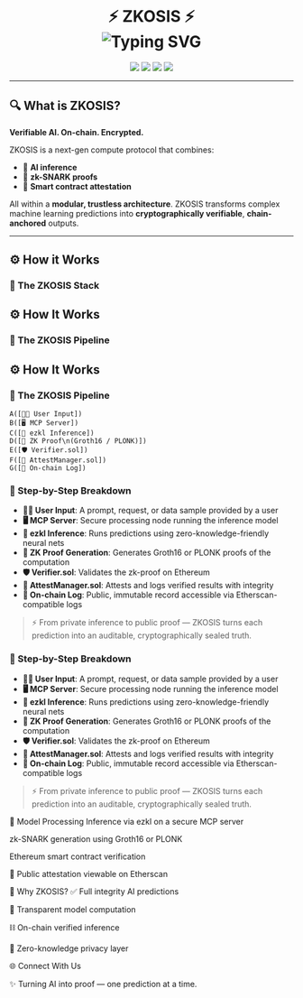 <h1 align="center">
  ⚡ ZKOSIS ⚡  
  <br/>
  <img src="https://readme-typing-svg.demolab.com?font=Fira+Code&size=22&duration=3000&pause=800&color=36BCF7&center=true&vCenter=true&width=600&lines=Zero-Knowledge+AI+Attestation+for+Ethereum;Verifiable+AI+Inference%2C+On-Chain" alt="Typing SVG" />
</h1>

<p align="center">
  <img src="https://img.shields.io/badge/zk-SNARKs-purple?style=flat-square&logo=ethereum&logoColor=white" />
  <img src="https://img.shields.io/badge/AI%20Inference-ezkl-blue?style=flat-square" />
  <img src="https://img.shields.io/badge/Smart%20Contracts-Ethereum-black?style=flat-square&logo=solidity" />
  <img src="https://img.shields.io/badge/zk-Proof%20Verified-green?style=flat-square" />
</p>

---

## 🔍 What is ZKOSIS?

**Verifiable AI. On-chain. Encrypted.**

ZKOSIS is a next-gen compute protocol that combines:

- 🧠 **AI inference**
- 🔐 **zk-SNARK proofs**
- 📜 **Smart contract attestation**

All within a **modular, trustless architecture**. ZKOSIS transforms complex machine learning predictions into **cryptographically verifiable**, **chain-anchored** outputs.

---

## ⚙️ How it Works

### 🧬 The ZKOSIS Stack



## ⚙️ How It Works

### 🧬 The ZKOSIS Pipeline


## ⚙️ How It Works

### 🧬 The ZKOSIS Pipeline


    A([🧑‍💻 User Input])
    B([🖥️ MCP Server])
    C([🧠 ezkl Inference])
    D([🧪 ZK Proof\n(Groth16 / PLONK)])
    E([🛡️ Verifier.sol])
    F([📜 AttestManager.sol])
    G([🧾 On-chain Log])



### 🔁 Step-by-Step Breakdown

- **🧑‍💻 User Input**: A prompt, request, or data sample provided by a user
- **🖥️ MCP Server**: Secure processing node running the inference model
- **🧠 ezkl Inference**: Runs predictions using zero-knowledge-friendly neural nets
- **🧪 ZK Proof Generation**: Generates Groth16 or PLONK proofs of the computation
- **🛡️ Verifier.sol**: Validates the zk-proof on Ethereum
- **📜 AttestManager.sol**: Attests and logs verified results with integrity
- **🧾 On-chain Log**: Public, immutable record accessible via Etherscan-compatible logs

> ⚡ From private inference to public proof — ZKOSIS turns each prediction into an auditable, cryptographically sealed truth.


### 🔁 Step-by-Step Breakdown

- **🧑‍💻 User Input**: A prompt, request, or data sample provided by a user
- **🖥️ MCP Server**: Secure processing node running the inference model
- **🧠 ezkl Inference**: Runs predictions using zero-knowledge-friendly neural nets
- **🧪 ZK Proof Generation**: Generates Groth16 or PLONK proofs of the computation
- **🛡️ Verifier.sol**: Validates the zk-proof on Ethereum
- **📜 AttestManager.sol**: Attests and logs verified results with integrity
- **🧾 On-chain Log**: Public, immutable record accessible via Etherscan-compatible logs

> ⚡ From private inference to public proof — ZKOSIS turns each prediction into an auditable, cryptographically sealed truth.

🧠 Model Processing
Inference via ezkl on a secure MCP server

zk-SNARK generation using Groth16 or PLONK

Ethereum smart contract verification

📜 Public attestation viewable on Etherscan

🚀 Why ZKOSIS?
✅ Full integrity AI predictions

🔎 Transparent model computation

⛓️ On-chain verified inference

🔐 Zero-knowledge privacy layer

🌐 Connect With Us



✨ Turning AI into proof — one prediction at a time.
